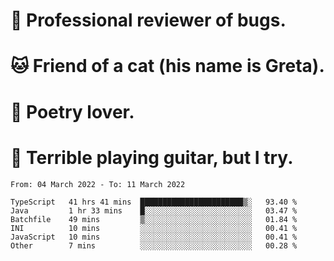 # 🐛 Professional reviewer of bugs.
# 🐱 Friend of a cat (his name is Greta).
# 📜 Poetry lover.
# 🎸 Terrible playing guitar, but I try.

<!--START_SECTION:waka-->

```text
From: 04 March 2022 - To: 11 March 2022

TypeScript   41 hrs 41 mins  ███████████████████████▒░   93.40 %
Java         1 hr 33 mins    █░░░░░░░░░░░░░░░░░░░░░░░░   03.47 %
Batchfile    49 mins         ▒░░░░░░░░░░░░░░░░░░░░░░░░   01.84 %
INI          10 mins         ░░░░░░░░░░░░░░░░░░░░░░░░░   00.41 %
JavaScript   10 mins         ░░░░░░░░░░░░░░░░░░░░░░░░░   00.41 %
Other        7 mins          ░░░░░░░░░░░░░░░░░░░░░░░░░   00.28 %
```

<!--END_SECTION:waka-->
